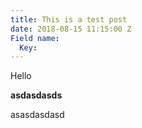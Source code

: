 ```yaml
---
title: This is a test post
date: 2018-08-15 11:15:00 Z
Field name:
  Key: 
---
```


Hello

**asdasdasds**

asasdasdasd